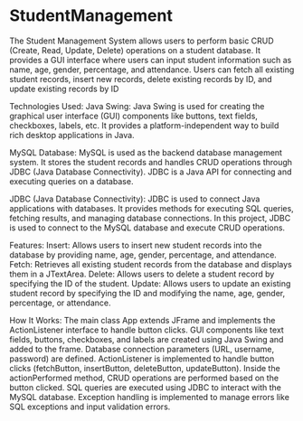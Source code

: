 # StudentManagement
The Student Management System allows users to perform basic CRUD (Create, Read, Update, Delete) operations on a student database. It provides a GUI interface where users can input student information such as name, age, gender, percentage, and attendance. Users can fetch all existing student records, insert new records, delete existing records by ID, and update existing records by ID

Technologies Used:
Java Swing: Java Swing is used for creating the graphical user interface (GUI) components like buttons, text fields, checkboxes, labels, etc. It provides a platform-independent way to build rich desktop applications in Java.

MySQL Database: MySQL is used as the backend database management system. It stores the student records and handles CRUD operations through JDBC (Java Database Connectivity). JDBC is a Java API for connecting and executing queries on a database.

JDBC (Java Database Connectivity): JDBC is used to connect Java applications with databases. It provides methods for executing SQL queries, fetching results, and managing database connections. In this project, JDBC is used to connect to the MySQL database and execute CRUD operations.

Features:
Insert: Allows users to insert new student records into the database by providing name, age, gender, percentage, and attendance.
Fetch: Retrieves all existing student records from the database and displays them in a JTextArea.
Delete: Allows users to delete a student record by specifying the ID of the student.
Update: Allows users to update an existing student record by specifying the ID and modifying the name, age, gender, percentage, or attendance.

How It Works:
The main class App extends JFrame and implements the ActionListener interface to handle button clicks.
GUI components like text fields, buttons, checkboxes, and labels are created using Java Swing and added to the frame.
Database connection parameters (URL, username, password) are defined.
ActionListener is implemented to handle button clicks (fetchButton, insertButton, deleteButton, updateButton).
Inside the actionPerformed method, CRUD operations are performed based on the button clicked.
SQL queries are executed using JDBC to interact with the MySQL database.
Exception handling is implemented to manage errors like SQL exceptions and input validation errors.
